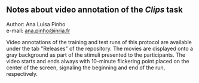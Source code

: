 ## Notes about video annotation of the *Clips* task  

Author: Ana Luisa Pinho  
e-mail: ana.pinho@inria.fr

Video annotations of the training and test runs of this protocol are available under the tab "Releases" of the repository. The movies are displayed onto a gray background as part of the stimuli presented to the participants. The video starts and ends always with 10-minute flickering point placed on the center of the screen, signaling the beginning and end of the run, respectively.
